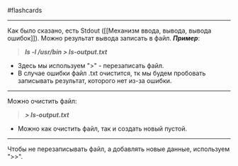 #flashcards 
***
Как было сказано, есть Stdout ([[Механизм ввода, вывода, вывода ошибок]]). Можно результат вывода записать в файл.
***Пример***:
>***ls -l /usr/bin > ls-output.txt***
- Здесь мы используем ">" - перезаписать файл.
- В случае ошибки файл .txt очистится, тк мы будем пробовать записывать результат, которого нет из-за ошибки.
***
Можно очистить файл:
>***> ls-output.txt***
- Можно как очистить файл, так и создать новый пустой.
***
Чтобы не перезаписывать файл, а добавлять новые данные, используем ">>".